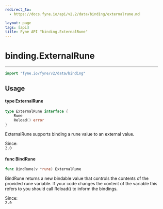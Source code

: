 ```yaml
---
redirect_to:
  - https://docs.fyne.io/api/v2.2/data/binding/externalrune.md

layout: page
tags: [api]
title: Fyne API "binding.ExternalRune"
---
```



# binding.ExternalRune
---
```go
import "fyne.io/fyne/v2/data/binding"
```

## Usage

#### type ExternalRune

```go
type ExternalRune interface {
	Rune
	Reload() error
}
```

ExternalRune supports binding a rune value to an external value.


<div class="since">Since: <code>
2.0</code></div>

#### func  BindRune

```go
func BindRune(v *rune) ExternalRune
```
BindRune returns a new bindable value that controls the contents of the provided rune variable. If your code changes the content of the variable this refers to you should call Reload() to inform the bindings.


<div class="since">Since: <code>
2.0</code></div>
